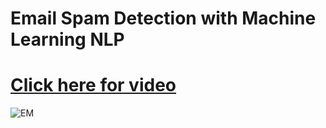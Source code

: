 # Email Spam Detection with Machine Learning NLP 


# <html><a href="https://youtu.be/vdpCJsaA7ws">Click here for video </a></html>

![EM](https://user-images.githubusercontent.com/118778677/225799267-553fa566-c595-4032-b627-c65ddbc118aa.jpg)


